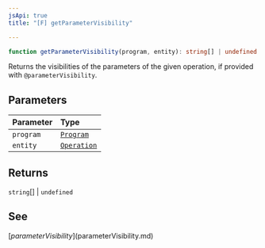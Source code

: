 ```yaml
---
jsApi: true
title: "[F] getParameterVisibility"

---
```

```ts
function getParameterVisibility(program, entity): string[] | undefined
```

Returns the visibilities of the parameters of the given operation, if provided with `@parameterVisibility`.

## Parameters

| Parameter | Type |
| :------ | :------ |
| `program` | [`Program`](../interfaces/Program.md) |
| `entity` | [`Operation`](../interfaces/Operation.md) |

## Returns

`string`[] \| `undefined`

## See

[$parameterVisibility]($parameterVisibility.md)
